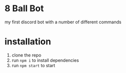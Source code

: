 # 8 Ball Bot
my first discord bot with a number of different commands

# installation
1. clone the repo
2. run `npm i` to install dependencies
3. run `npm start` to start